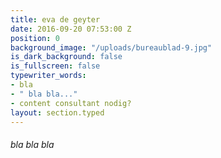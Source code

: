 ```yaml
---
title: eva de geyter
date: 2016-09-20 07:53:00 Z
position: 0
background_image: "/uploads/bureaublad-9.jpg"
is_dark_background: false
is_fullscreen: false
typewriter_words:
- bla
- " bla bla..."
- content consultant nodig?
layout: section.typed
---
```


###### <span id="typed">bla bla bla</span>